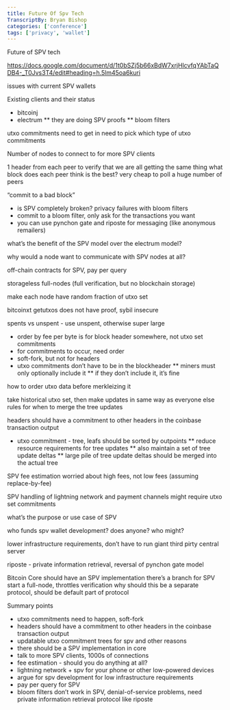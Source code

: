 ```yaml
---
title: Future Of Spv Tech
TranscriptBy: Bryan Bishop
categories: ['conference']
tags: ['privacy', 'wallet']
---
```


Future of SPV tech

<https://docs.google.com/document/d/1t0bSZj5b66xBdW7xrjHlcvfqYAbTaQDB4-_T0Jvs3T4/edit#heading=h.5lm45oa6kuri>

issues with current SPV wallets

Existing clients and their status

* bitcoinj
* electrum
**    they are doing SPV proofs
**    bloom filters

utxo commitments need to get in
need to pick which type of utxo commitments

Number of nodes to connect to for more SPV clients

1 header from each peer to verify that we are all getting the same thing
what block does each peer think is the best?
very cheap to poll a huge number of peers

“commit to a bad block”

* is SPV completely broken? privacy failures with bloom filters
* commit to a bloom filter, only ask for the transactions you want
* you can use pynchon gate and riposte for messaging (like anonymous remailers)

what’s the benefit of the SPV model over the electrum model?

why would a node want to communicate with SPV nodes at all?

off-chain contracts for SPV, pay per query

storageless full-nodes (full verification, but no blockchain storage)

make each node have random fraction of utxo set

bitcoinxt getutxos does not have proof, sybil insecure

spents vs unspent - use unspent, otherwise super large

* order by fee per byte is for block header somewhere, not utxo set commitments
* for commitments to occur, need order
* soft-fork, but not for headers
* utxo commitments don’t have to be in the blockheader
**    miners must only optionally include it
**    if they don’t include it, it’s fine

how to order utxo data before merkleizing it

take historical utxo set, then make updates in same way as everyone else
rules for when to merge the tree updates

headers should have a commitment to other headers in the coinbase transaction output

* utxo commitment - tree, leafs should be sorted by outpoints
**   reduce resource requirements for tree updates
**   also maintain a set of tree update deltas
**   large pile of tree update deltas should be merged into the actual tree

SPV fee estimation
    worried about high fees, not low fees (assuming replace-by-fee)

SPV handling of lightning network and payment channels
    might require utxo set commitments

what’s the purpose or use case of SPV

who funds spv wallet development? does anyone? who might?

lower infrastructure requirements, don’t have to run giant third pirty central server


riposte - private information retrieval, reversal of pynchon gate model


Bitcoin Core should have an SPV implementation
there’s a branch for SPV
start a full-node, throttles verification
why should this be a separate protocol, should be default part of protocol

Summary points

* utxo commitments need to happen, soft-fork
* headers should have a commitment to other headers in the coinbase transaction output
* updatable utxo commitment trees for spv and other reasons
* there should be a SPV implementation in core
* talk to more SPV clients, 1000s of connections
* fee estimation - should you do anything at all?
* lightning network + spv for your phone or other low-powered devices
* argue for spv development for low infrastructure requirements
* pay per query for SPV
* bloom filters don’t work in SPV, denial-of-service problems, need private information retrieval protocol like riposte
